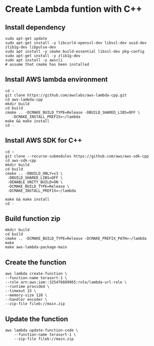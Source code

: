 # Create Lambda funtion with C++
## Install dependency
```
sudo apt-get update
sudo apt-get install -y libcurl4-openssl-dev libssl-dev uuid-dev zlib1g-dev libpulse-dev
sudo apt install -y cmake build-essential libssl-dev pkg-config
sudo apt-get install -y zlib1g-dev
sudo apt install -y awscli
# assume that cmake has been installed
```
## Install AWS lambda environment
```
cd ~
git clone https://github.com/awslabs/aws-lambda-cpp.git
cd aws-lambda-cpp
mkdir build
cd build
cmake .. -DCMAKE_BUILD_TYPE=Release -DBUILD_SHARED_LIBS=OFF \
   -DCMAKE_INSTALL_PREFIX=~/lambda
make && make install
cd -
```
## Install AWS SDK for C++
```
cd ~
git clone --recurse-submodules https://github.com/aws/aws-sdk-cpp
cd aws-sdk-cpp
mkdir build
cd build
cmake .. -DBUILD_ONLY=s3 \
 -DBUILD_SHARED_LIBS=OFF \
 -DENABLE_UNITY_BUILD=ON \
 -DCMAKE_BUILD_TYPE=Release \
 -DCMAKE_INSTALL_PREFIX=~/lambda

make && make install
cd -
```
## Build function zip
```
mkdir build
cd build
cmake .. -DCMAKE_BUILD_TYPE=Release -DCMAKE_PREFIX_PATH=~/lambda
make
make aws-lambda-package-main
```

## Create the function
```
aws lambda create-function \
--function-name terasort-1 \
--role arn:aws:iam::325476609965:role/lambda-url-role \
--runtime provided \
--timeout 15 \
--memory-size 128 \
--handler encoder \
--zip-file fileb://main.zip
```

## Update the function
```
aws lambda update-function-code \
    --function-name terasort-1 \
    --zip-file fileb://main.zip
```
